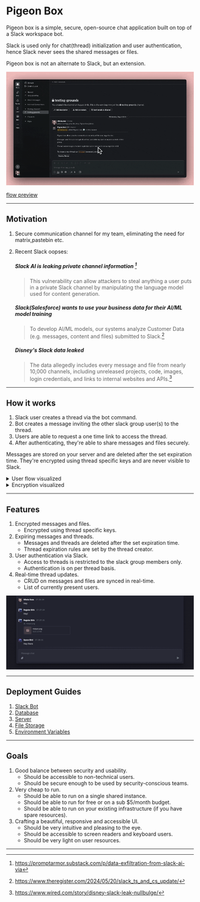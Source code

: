 
# Pigeon Box

Pigeon box is a simple, secure, open-source chat application built on top of a Slack workspace bot.

Slack is used only for chat(thread) initialization and user authentication, hence Slack never sees the shared messages or files.

Pigeon box is not an alternate to Slack, but an extension.


![flow](docs/pigeon-box-preview.gif "Pigeon Box Flow")

[flow preview](https://youtu.be/cNoxju0PtXc)


---

## Motivation

1. Secure communication channel for my team, eliminating the need for matrix,pastebin etc.

2. Recent Slack oopses:
    ##### Slack AI is leaking private channel information [^1]
    > This vulnerability can allow attackers to steal anything a user puts in a private Slack channel by manipulating the language model used for content generation.

    ##### Slack(Salesforce) wants to use your business data for their AI/ML model training
    > To develop AI/ML models, our systems analyze Customer Data (e.g. messages, content and files) submitted to Slack.[^2]
    
    ##### Disney's Slack data leaked
    > The data allegedly includes every message and file from nearly 10,000 channels, including unreleased projects, code, images, login credentials, and links to internal websites and APIs.[^3]

[^1]: https://promptarmor.substack.com/p/data-exfiltration-from-slack-ai-via

[^2]: https://www.theregister.com/2024/05/20/slack_ts_and_cs_update/

[^3]: https://www.wired.com/story/disney-slack-leak-nullbulge/


---

## How it works

1. Slack user creates a thread via the bot command.
2. Bot creates a message inviting the other slack group user(s) to the thread.
3. Users are able to request a one time link to access the thread.
4. After authenticating, they're able to share messages and files securely.

Messages are stored on your server and are deleted after the set expiration time. They're encrypted using thread specific keys and are never visible to Slack.

<details>
  <summary>User flow visualized</summary>

![flow](docs/pigeonbox-flow.jpg "Pigeon Box Flow")

</details>

<details>
  <summary>Encryption visualized</summary>

![encryption](docs/pigeonbox-encryption.jpg "Pigeon Box Encryption")

</details>

---

## Features

1. Encrypted messages and files. 
   - Encrypted using thread specific keys.
2. Expiring messages and threads.
   - Messages and threads are deleted after the set expiration time.
   - Thread expiration rules are set by the thread creator.
3. User authentication via Slack.
   - Access to threads is restricted to the slack group members only.
   - Authentication is on per thread basis.
4. Real-time thread updates.
   - CRUD on messages and files are synced in real-time.
   - List of currently present users.


![cover](docs/cover.png "Pigeon Box")


---

## Deployment Guides

1. [Slack Bot](docs/GUIDES.md#slack-bot)
2. [Database](docs/GUIDES.md#database)
3. [Server](docs/GUIDES.md#server)
4. [File Storage](docs/GUIDES.md#file-storage)
5. [Environment Variables](docs/GUIDES.md#environment-variables)


---


## Goals

1. Good balance between security and usability.
    - Should be accessible to non-technical users.
    - Should be secure enough to be used by security-conscious teams.
2. Very cheap to run.
    - Should be able to run on a single shared instance.
    - Should be able to run for free or on a sub $5/month budget.
    - Should be able to run on your existing infrastructure (if you have spare resources).
3. Crafting a beautiful, responsive and accessible UI.
    - Should be very intuitive and pleasing to the eye.
    - Should be accessible to screen readers and keyboard users.
    - Should be very light on user resources.


---





